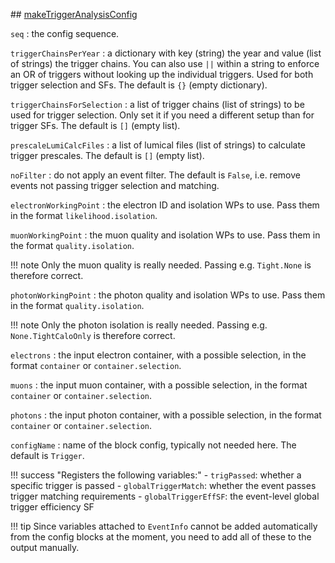 ## [makeTriggerAnalysisConfig](https://acode-browser1.usatlas.bnl.gov/lxr/source/athena/PhysicsAnalysis/Algorithms/TriggerAnalysisAlgorithms/python/TriggerAnalysisConfig.py)

`seq`
:   the config sequence.

`triggerChainsPerYear`
:   a dictionary with key (string) the year and value (list of strings) the trigger chains. You can also use `||` within a string to enforce an OR of triggers without looking up the individual triggers. Used for both trigger selection and SFs. The default is `{}` (empty dictionary).

`triggerChainsForSelection`
:   a list of trigger chains (list of strings) to be used for trigger selection. Only set it if you need a different setup than for trigger SFs.
The default is `[]` (empty list).

`prescaleLumiCalcFiles`
:   a list of lumical files (list of strings) to calculate trigger prescales. The default is `[]` (empty list).

`noFilter`
:   do not apply an event filter. The default is `False`, i.e. remove events not passing trigger selection and matching.

`electronWorkingPoint`
:   the electron ID and isolation WPs to use. Pass them in the format `likelihood.isolation`.

`muonWorkingPoint`
:   the muon quality and isolation WPs to use. Pass them in the format `quality.isolation`.

!!! note
    Only the muon quality is really needed. Passing e.g. `Tight.None` is therefore correct.

`photonWorkingPoint`
:   the photon quality and isolation WPs to use. Pass them in the format `quality.isolation`.

!!! note
    Only the photon isolation is really needed. Passing e.g. `None.TightCaloOnly` is therefore correct.

`electrons`
:   the input electron container, with a possible selection, in the format `container` or `container.selection`.

`muons`
:   the input muon container, with a possible selection, in the format `container` or `container.selection`.

`photons`
:   the input photon container, with a possible selection, in the format `container` or `container.selection`.

`configName`
:   name of the block config, typically not needed here. The default is `Trigger`.

!!! success "Registers the following variables:"
    - `trigPassed`: whether a specific trigger is passed
    - `globalTriggerMatch`: whether the event passes trigger matching requirements
    - `globalTriggerEffSF`: the event-level global trigger efficiency SF

!!! tip
    Since variables attached to `EventInfo` cannot be added automatically from the config blocks at the moment, you need to add all of these to the output manually.